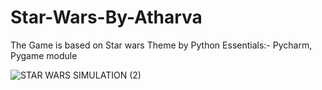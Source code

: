 # Star-Wars-By-Atharva
The Game is based on Star wars Theme by Python  Essentials:- Pycharm, Pygame module

![STAR WARS SIMULATION (2)](https://user-images.githubusercontent.com/88966976/216811151-95347a57-0753-4d41-86af-8d94a0a8676e.png)
